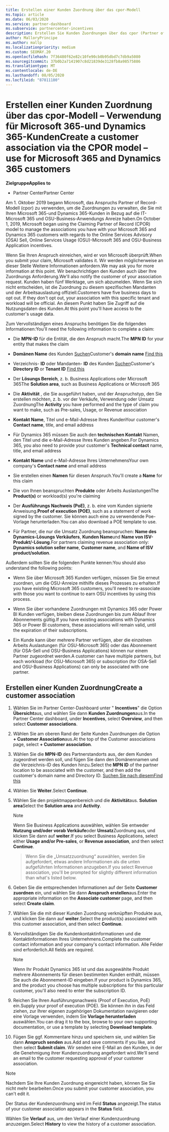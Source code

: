 ```yaml
---
title: Erstellen einer Kunden Zuordnung über das cpor-Modell
ms.topic: article
ms.date: 06/03/2020
ms.service: partner-dashboard
ms.subservice: partnercenter-incentives
description: Erstellen Sie Kunden Zuordnungen über das cpor (Partner of Record)-Modell. Hilft bei der Verwaltung von Vertriebs-, Nutzungs-und & Anreizen für Microsoft 365-und Dynamics 365-Kunden.
author: MalloryPrincipe
ms.author: mallp
ms.localizationpriority: medium
ms.custom: SEOMAY.20
ms.openlocfilehash: 7f36480f62e82c10fe90cb0b95dbd7c7db9a5080
ms.sourcegitcommit: 37b0b2a7141907c8d21839de3128fb8a98575886
ms.translationtype: MT
ms.contentlocale: de-DE
ms.lasthandoff: 08/05/2020
ms.locfileid: "87811180"
---
```

# <a name="create-a-customer-association-via-the-cpor-model--use-for-microsoft-365-and-dynamics-365-customers"></a><span data-ttu-id="9672a-104">Erstellen einer Kunden Zuordnung über das cpor-Modell – Verwendung für Microsoft 365-und Dynamics 365-Kunden</span><span class="sxs-lookup"><span data-stu-id="9672a-104">Create a customer association via the CPOR model – use for Microsoft 365 and Dynamics 365 customers</span></span>

<span data-ttu-id="9672a-105">**Zielgruppe**</span><span class="sxs-lookup"><span data-stu-id="9672a-105">**Applies to**</span></span>

- <span data-ttu-id="9672a-106">Partner Center</span><span class="sxs-lookup"><span data-stu-id="9672a-106">Partner Center</span></span>

<span data-ttu-id="9672a-107">Am 1. Oktober 2019 begann Microsoft, das Anspruchs Partner of Record-Modell (cpor) zu verwenden, um die Zuordnungen zu verwalten, die Sie mit Ihren Microsoft 365-und Dynamics 365-Kunden in Bezug auf die IT-Microsoft 365 und OSU-Business-Anwendungs Anreize haben.</span><span class="sxs-lookup"><span data-stu-id="9672a-107">On October 1, 2019, Microsoft began using the Claiming Partner of Record (CPOR) model to manage the associations you have with your Microsoft 365 and Dynamics 365 customers with regards to the Online Services Advisory (OSA) Sell, Online Services Usage (OSU)-Microsoft 365 and OSU-Business Application incentives.</span></span>

<span data-ttu-id="9672a-108">Wenn Sie Ihren Anspruch einreichen, wird er von Microsoft überprüft.</span><span class="sxs-lookup"><span data-stu-id="9672a-108">When you submit your claim, Microsoft validates it.</span></span> <span data-ttu-id="9672a-109">Wir werden möglicherweise an dieser Stelle Weitere Informationen anfordern.</span><span class="sxs-lookup"><span data-stu-id="9672a-109">We may ask you for more information at this point.</span></span> <span data-ttu-id="9672a-110">Wir benachrichtigen den Kunden auch über Ihre Zuordnungs Anforderung.</span><span class="sxs-lookup"><span data-stu-id="9672a-110">We'll also notify the customer of your association request.</span></span> <span data-ttu-id="9672a-111">Kunden haben fünf Werktage, um sich abzumelden. Wenn Sie sich nicht entscheiden, ist die Zuordnung zu diesem spezifischen Mandanten und der Arbeitsauslastung offiziell.</span><span class="sxs-lookup"><span data-stu-id="9672a-111">Customers have five business days to opt out. If they don't opt out, your association with this specific tenant and workload will be official.</span></span> <span data-ttu-id="9672a-112">An diesem Punkt haben Sie Zugriff auf die Nutzungsdaten des Kunden.</span><span class="sxs-lookup"><span data-stu-id="9672a-112">At this point you'll have access to the customer's usage data.</span></span> 

<span data-ttu-id="9672a-113">Zum Vervollständigen eines Anspruchs benötigen Sie die folgenden Informationen:</span><span class="sxs-lookup"><span data-stu-id="9672a-113">You'll need the following information to complete a claim:</span></span>

- <span data-ttu-id="9672a-114">Die **MPN-ID** für die Entität, die den Anspruch macht.</span><span class="sxs-lookup"><span data-stu-id="9672a-114">The **MPN ID** for your entity that makes the claim</span></span>

- <span data-ttu-id="9672a-115">**Domänen Name** des Kunden [Suchen](find-domain-name.md)</span><span class="sxs-lookup"><span data-stu-id="9672a-115">Customer's **domain name** [Find this](find-domain-name.md)</span></span>

- <span data-ttu-id="9672a-116">Verzeichnis- **ID** oder Mandanten- **ID** des Kunden [Suchen](find-domain-name.md)</span><span class="sxs-lookup"><span data-stu-id="9672a-116">Customer's **Directory ID** or **Tenant ID** [Find this](find-domain-name.md)</span></span>

- <span data-ttu-id="9672a-117">Der **Lösungs Bereich**, z. b. Business Applications oder Microsoft 365</span><span class="sxs-lookup"><span data-stu-id="9672a-117">The **Solution area**, such as Business Applications or Microsoft 365</span></span>

- <span data-ttu-id="9672a-118">Die **Aktivität** , die Sie ausgeführt haben, und der Anspruchstyp, den Sie erstellen möchten, z. b. vor der Verkäufe, Verwendung oder Umsatz Zuordnung</span><span class="sxs-lookup"><span data-stu-id="9672a-118">The **Activity** you have performed and the type of claim you want to make, such as Pre-sales, Usage, or Revenue association</span></span>

- <span data-ttu-id="9672a-119">**Kontakt Name**, Titel und e-Mail-Adresse Ihres Kunden</span><span class="sxs-lookup"><span data-stu-id="9672a-119">Your customer's **Contact name**, title, and email address</span></span>

- <span data-ttu-id="9672a-120">Für Dynamics 365 müssen Sie auch den **technischen Kontakt** Namen, den Titel und die e-Mail-Adresse Ihres Kunden angeben.</span><span class="sxs-lookup"><span data-stu-id="9672a-120">For Dynamics 365, you also need to provide your customer's **Technical contact** name, title, and email address</span></span>

- <span data-ttu-id="9672a-121">**Kontakt Name** und e-Mail-Adresse Ihres Unternehmens</span><span class="sxs-lookup"><span data-stu-id="9672a-121">Your own company's **Contact name** and email address</span></span>

- <span data-ttu-id="9672a-122">Sie erstellen einen **Namen** für diesen Anspruch.</span><span class="sxs-lookup"><span data-stu-id="9672a-122">You'll create a **Name** for this claim</span></span>

- <span data-ttu-id="9672a-123">Die von Ihnen beanspruchten **Produkte** oder Arbeits Auslastungen</span><span class="sxs-lookup"><span data-stu-id="9672a-123">The **Product(s)** or workload(s) you're claiming</span></span>

- <span data-ttu-id="9672a-124">Der **Ausführungs Nachweis (PoE)**, z. b. eine vom Kunden signierte Anweisung.</span><span class="sxs-lookup"><span data-stu-id="9672a-124">**Proof of execution (POE)**, such as a statement of work signed by the customer.</span></span> <span data-ttu-id="9672a-125">Sie können auch eine zu verwendende Poe-Vorlage herunterladen.</span><span class="sxs-lookup"><span data-stu-id="9672a-125">You can also download a POE template to use.</span></span>

- <span data-ttu-id="9672a-126">Für Partner, die nur die Umsatz Zuordnung beanspruchen: **Name des Dynamics-Lösungs Verkäufers**, **Kunden Name**und **Name von ISV-Produkt/-Lösung**.</span><span class="sxs-lookup"><span data-stu-id="9672a-126">For partners claiming revenue association only: **Dynamics solution seller name**, **Customer name**, and **Name of ISV product/solution**.</span></span> 

<span data-ttu-id="9672a-127">Außerdem sollten Sie die folgenden Punkte kennen:</span><span class="sxs-lookup"><span data-stu-id="9672a-127">You should also understand the following points:</span></span>

- <span data-ttu-id="9672a-128">Wenn Sie über Microsoft 365 Kunden verfügen, müssen Sie Sie erneut zuordnen, um die OSU-Anreize mithilfe dieses Prozesses zu erhalten.</span><span class="sxs-lookup"><span data-stu-id="9672a-128">If you have existing Microsoft 365 customers, you'll need to re-associate with those you want to continue to earn OSU incentives by using this process.</span></span>

- <span data-ttu-id="9672a-129">Wenn Sie über vorhandene Zuordnungen mit Dynamics 365 oder Power BI Kunden verfügen, bleiben diese Zuordnungen bis zum Ablauf Ihrer Abonnements gültig.</span><span class="sxs-lookup"><span data-stu-id="9672a-129">If you have existing associations with Dynamics 365 or Power BI customers, these associations will remain valid, until the expiration of their subscriptions.</span></span>

- <span data-ttu-id="9672a-130">Ein Kunde kann über mehrere Partner verfügen, aber die einzelnen Arbeits Auslastungen (für OSU-Microsoft 365) oder das Abonnement (für OSA-Sell und OSU-Business Applications) können nur einem Partner zugeordnet werden.</span><span class="sxs-lookup"><span data-stu-id="9672a-130">A customer can have multiple partners, but each workload (for OSU-Microsoft 365) or subscription (for OSA-Sell and OSU-Business Applications) can only be associated with one partner.</span></span>

## <a name="create-a-customer-association"></a><span data-ttu-id="9672a-131">Erstellen einer Kunden Zuordnung</span><span class="sxs-lookup"><span data-stu-id="9672a-131">Create a customer association</span></span>

1. <span data-ttu-id="9672a-132">Wählen Sie im Partner Center-Dashboard unter " **Incentives**" die Option **Übersicht**aus, und wählen Sie dann **Kunden Zuordnungen**aus.</span><span class="sxs-lookup"><span data-stu-id="9672a-132">In the Partner Center dashboard, under **Incentives**, select **Overview**, and then select **Customer associations**.</span></span> 

2. <span data-ttu-id="9672a-133">Wählen Sie am oberen Rand der Seite Kunden Zuordnungen die Option **+ Customer Association**aus.</span><span class="sxs-lookup"><span data-stu-id="9672a-133">At the top of the Customer associations page, select **+ Customer association**.</span></span>

3. <span data-ttu-id="9672a-134">Wählen Sie die **MPN-ID** des Partnerstandorts aus, der dem Kunden zugeordnet werden soll, und fügen Sie dann den Domänennamen und die Verzeichnis-ID des Kunden hinzu.</span><span class="sxs-lookup"><span data-stu-id="9672a-134">Select the **MPN ID** of the partner location to be associated with the customer, and then add the customer's domain name and Directory ID.</span></span> [<span data-ttu-id="9672a-135">Suchen Sie nach diesem</span><span class="sxs-lookup"><span data-stu-id="9672a-135">Find this</span></span>](find-domain-name.md)

4. <span data-ttu-id="9672a-136">Wählen Sie **Weiter**.</span><span class="sxs-lookup"><span data-stu-id="9672a-136">Select **Continue**.</span></span>

5. <span data-ttu-id="9672a-137">Wählen Sie den projektmappenbereich und die **Aktivität**aus. **Solution area**</span><span class="sxs-lookup"><span data-stu-id="9672a-137">Select the **Solution area** and **Activity**.</span></span> 

   >[!Note]
   >
   ><span data-ttu-id="9672a-138">Wenn Sie Business Applications auswählen, wählen Sie entweder **Nutzung und/oder vorab Verkäufe**oder **Umsatz**Zuordnung aus, und klicken Sie dann auf **weiter**.</span><span class="sxs-lookup"><span data-stu-id="9672a-138">If you select Business Applications, select either **Usage and/or Pre-sales**, or **Revenue association**, and then select **Continue**.</span></span> 

   ><span data-ttu-id="9672a-139">Wenn Sie die „Umsatzzuordnung“ auswählen, werden Sie aufgefordert, etwas andere Informationen als die unten aufgeführten Informationen anzugeben.</span><span class="sxs-lookup"><span data-stu-id="9672a-139">If you select Revenue association, you'll be prompted for slightly different information than what's listed below.</span></span>

6. <span data-ttu-id="9672a-140">Geben Sie die entsprechenden Informationen auf der Seite **Customer zuordnen** ein, und wählen Sie dann **Anspruch erstellen**aus.</span><span class="sxs-lookup"><span data-stu-id="9672a-140">Enter the appropriate information on the **Associate customer** page, and then select **Create claim**.</span></span>

7. <span data-ttu-id="9672a-141">Wählen Sie die mit dieser Kunden Zuordnung verknüpften Produkte aus, und klicken Sie dann auf **weiter**.</span><span class="sxs-lookup"><span data-stu-id="9672a-141">Select the product(s) associated with this customer association, and then select **Continue**.</span></span>

8. <span data-ttu-id="9672a-142">Vervollständigen Sie die Kundenkontaktinformationen und die Kontaktinformationen Ihres Unternehmens.</span><span class="sxs-lookup"><span data-stu-id="9672a-142">Complete the customer contact information and your company's contact information.</span></span> <span data-ttu-id="9672a-143">Alle Felder sind erforderlich.</span><span class="sxs-lookup"><span data-stu-id="9672a-143">All fields are required.</span></span> 

   >[!NOTE]
   ><span data-ttu-id="9672a-144">Wenn Ihr Produkt Dynamics 365 ist und das ausgewählte Produkt mehrere Abonnements für diesen bestimmten Kunden enthält, müssen Sie auch die Abonnement-ID eingeben.</span><span class="sxs-lookup"><span data-stu-id="9672a-144">If your product is Dynamics 365, and the product you choose has multiple subscriptions for this particular customer, you'll also need to enter the subscription ID.</span></span>

9. <span data-ttu-id="9672a-145">Reichen Sie Ihren Ausführungsnachweis (Proof of Execution, PoE) ein.</span><span class="sxs-lookup"><span data-stu-id="9672a-145">Supply your proof of execution (POE).</span></span> <span data-ttu-id="9672a-146">Sie können ihn in das Feld ziehen, zur Ihrer eigenen zugehörigen Dokumentation navigieren oder eine Vorlage verwenden, indem Sie **Vorlage herunterladen** auswählen.</span><span class="sxs-lookup"><span data-stu-id="9672a-146">You can drag it to the box, browse to your own supporting documentation, or use a template by selecting **Download template**.</span></span> 

10. <span data-ttu-id="9672a-147">Fügen Sie ggf. Kommentare hinzu und speichern sie, und wählen Sie dann **Anspruch senden** aus.</span><span class="sxs-lookup"><span data-stu-id="9672a-147">Add and save comments if you like, and then select **Submit claim**.</span></span> <span data-ttu-id="9672a-148">Wir senden eine E-Mail an den Kunden, in der die Genehmigung ihrer Kundenzuordnung angefordert wird.</span><span class="sxs-lookup"><span data-stu-id="9672a-148">We'll send an email to the customer requesting approval of your customer association.</span></span>

   >[!NOTE]
   ><span data-ttu-id="9672a-149">Nachdem Sie Ihre Kunden Zuordnung eingereicht haben, können Sie Sie nicht mehr bearbeiten.</span><span class="sxs-lookup"><span data-stu-id="9672a-149">Once you submit your customer association, you can't edit it.</span></span>

<span data-ttu-id="9672a-150">Der Status der Kundenzuordnung wird im Feld **Status** angezeigt.</span><span class="sxs-lookup"><span data-stu-id="9672a-150">The status of your customer association appears in the **Status** field.</span></span>

<span data-ttu-id="9672a-151">Wählen Sie **Verlauf**  aus, um den Verlauf einer Kundenzuordnung anzuzeigen.</span><span class="sxs-lookup"><span data-stu-id="9672a-151">Select **History** to view the history of a customer association.</span></span>
